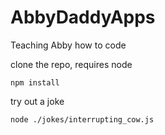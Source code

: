 # AbbyDaddyApps
Teaching Abby how to code

clone the repo, requires node

```
npm install
```

try out a joke
```
node ./jokes/interrupting_cow.js
```
